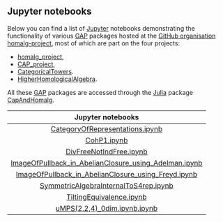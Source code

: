 ## Jupyter notebooks

Below you can find a list of [Jupyter](https://jupyter.org/) notebooks
demonstrating the functionality of various
[GAP](https://www.gap-system.org/) packages hosted at the [GitHub
organisation homalg-project](https://homalg-project.github.io/), most
of which are part on the four projects:

* [homalg_project](https://github.com/homalg-project/homalg_project#readme),
* [CAP_project](https://github.com/homalg-project/CAP_project#readme),
* [CategoricalTowers](https://github.com/homalg-project/CategoricalTowers#readme).
* [HigherHomologicalAlgebra](https://github.com/homalg-project/HigherHomologicalAlgebra#readme).

All these [GAP](https://www.gap-system.org/) packages are accessed
through the [Julia](https://julialang.org/) package
[CapAndHomalg](https://github.com/homalg-project/CapAndHomalg.jl#readme).

| Jupyter notebooks                                                                                        |
|:--------------------------------------------------------------------------------------------------------:|
| [CategoryOfRepresentations.ipynb][CategoryOfRepresentations]                                             |
| [CohP1.ipynb][CohP1]                                                                                     |
| [DivFreeNotIndFree.ipynb][DivFreeNotIndFree]                                                             |
| [ImageOfPullback_in_AbelianClosure_using_Adelman.ipynb][ImageOfPullback_in_AbelianClosure_using_Adelman] |
| [ImageOfPullback_in_AbelianClosure_using_Freyd.ipynb][ImageOfPullback_in_AbelianClosure_using_Freyd]     |
| [SymmetricAlgebraInternalToS4rep.ipynb][SymmetricAlgebraInternalToS4rep]                                 |
| [TiltingEquivalence.ipynb][TiltingEquivalence]                                                           |
| [uMPS(2,2,4)_0dim.ipynb.ipynb][uMPS224]                                                                  |

<!-- BEGIN FOOTER -->

[CategoryOfRepresentations]: https://homalg-project.github.io/nb/CategoryOfRepresentations/
[CohP1]: https://homalg-project.github.io/nb/CohP1/
[DivFreeNotIndFree]: https://homalg-project.github.io/nb/DivFreeNotIndFree/
[ImageOfPullback_in_AbelianClosure_using_Adelman]: https://homalg-project.github.io/nb/ImageOfPullback/
[ImageOfPullback_in_AbelianClosure_using_Freyd]: https://homalg-project.github.io/nb/ImageOfPullback_using_Freyd/
[SymmetricAlgebraInternalToS4rep]: https://homalg-project.github.io/nb/SymmetricAlgebraInternalToS4rep/
[TiltingEquivalence]: https://homalg-project.github.io/nb/TiltingEquivalence/
[uMPS224]: https://homalg-project.github.io/nb/uMPS224/

<!-- END FOOTER -->
